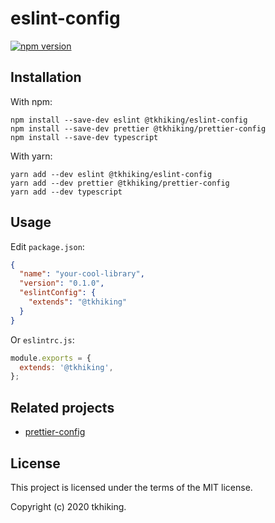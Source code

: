 # eslint-config

[![npm version](https://badge.fury.io/js/%40tkhiking%2Feslint-config.svg)](https://badge.fury.io/js/%40tkhiking%2Feslint-config)

## Installation

With npm:

```shell
npm install --save-dev eslint @tkhiking/eslint-config
npm install --save-dev prettier @tkhiking/prettier-config
npm install --save-dev typescript
```

With yarn:

```shell
yarn add --dev eslint @tkhiking/eslint-config
yarn add --dev prettier @tkhiking/prettier-config
yarn add --dev typescript
```

## Usage

Edit `package.json`:

```json
{
  "name": "your-cool-library",
  "version": "0.1.0",
  "eslintConfig": {
    "extends": "@tkhiking"
  }
}
```

Or `eslintrc.js`:

```javascript
module.exports = {
  extends: '@tkhiking',
};
```

## Related projects

- [prettier-config](https://github.com/tkhiking/config-js/packages/prettier-config)

## License

This project is licensed under the terms of the MIT license.

Copyright (c) 2020 tkhiking.
